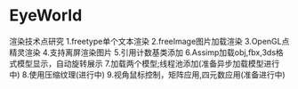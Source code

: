 # EyeWorld
渲染技术点研究
1.freetype单个文本渲染
2.freeImage图片加载渲染
3.OpenGL点精灵渲染
4.支持离屏渲染图片
5.引用计数基类添加
6.Assimp加载obj,fbx,3ds格式模型显示，自动旋转展示
7.加载两个模型;线程池添加(准备异步加载模型进行中)
8.使用压缩纹理(进行中)
9.视角鼠标控制，矩阵应用,四元数应用(准备进行中)
